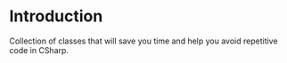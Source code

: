 # Introduction
 Collection of classes that will save you time and help you avoid repetitive code in CSharp. 